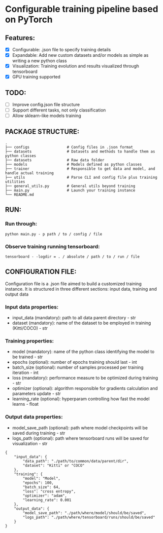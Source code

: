 # Configurable training pipeline based on PyTorch

## Features:
- [x] Configurable: .json file to specify training details
- [x] Expandable: Add new custom datasets and/or models as simple as writing a new python class
- [x] Visualization: Training evolution and results visualized through tensorboard
- [x] GPU training supported
## TODO:
- [ ] Improve config.json file structure
- [ ] Support different tasks, not only classification 
- [ ] Allow sklearn-like models training 
## PACKAGE STRUCTURE:
```
.
├── configs                 # Config files in .json format
├── datasets                # Datasets and methods to handle them as python classes
├── datasets                # Raw data folder
├── models                  # Models defined as python classes
├── trainer                 # Responsible to get data and model, and handle actual training
├── utils                   # Parse CLI and config file plus training utilities
├── general_utils.py        # General utils beyond training
├── main.py                 # Launch your training instance
└── README.md
```
## RUN:
### Run through:
```
python main.py - p path / to / config / file
```
### Observe training running tensorboard:
```
tensorboard - -logdir = . / absolute / path / to / run / file
```
## CONFIGURATION FILE:
Configuration file is a .json file aimed to build a customized training instance.
It is structured in three different sections: input data, training and output data
### Input data properties:
- input_data (mandatory): path to all data parent directory - str
- dataset (mandatory): name of the dataset to be employed in training (Kitti/COCO) - str
### Training properties:
- model (mandatory): name of the python class identifying the model to be trained - str
- epochs (optional): number of epochs training should last - int
- batch_size (optional): number of samples processed per training iteration - int
- loss (mandatory): performance measure to be optimized during training - str
- optimizer (optional): algorithm responsible for gradients calculation and parameters update - str
- learning_rate (optional): hyperparam controlling how fast the model learns - float
### Output data properties:
- model_save_path (optional): path where model checkpoints will be saved during training - str
- logs_path (optional): path where tensorboard runs will be saved for visualization - str
```
{
    "input_data": {
        "data_path": "./path/to/common/data/parent/dir",
        "dataset": "Kitti" or "COCO"
    },
    "training": {
        "model": "Model",
        "epochs": 100,
        "batch_size": 64,
        "loss": "cross entropy",
        "optimizer": "adam",
        "learning_rate": 0.001
    },
    "output_data": {
        "model_save_path": "./path/where/model/should/be/saved",
        "logs_path": "./path/where/tensorboard/runs/should/be/saved"
    }
}
```

